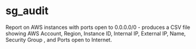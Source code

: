 # sg_audit
Report on AWS instances with ports open to 0.0.0.0/0 - produces a CSV file showing AWS Account, Region, Instance ID, Internal IP, External IP, Name, Security Group , and Ports open to Internet.

